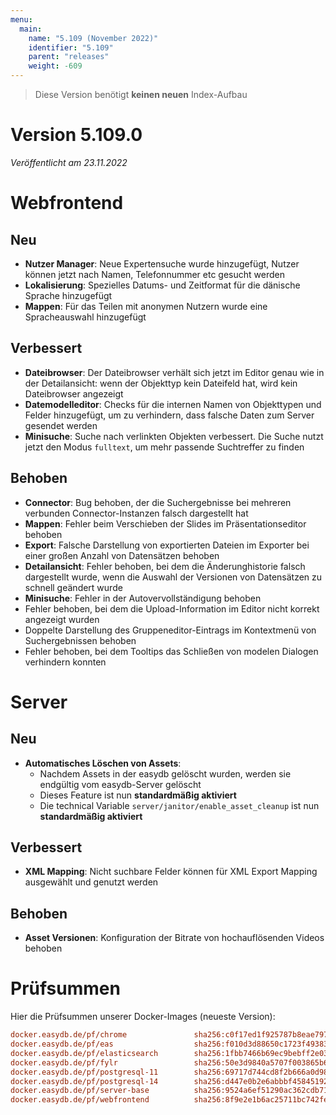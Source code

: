 ```yaml
---
menu:
  main:
    name: "5.109 (November 2022)"
    identifier: "5.109"
    parent: "releases"
    weight: -609
---
```



> Diese Version benötigt **keinen neuen** Index-Aufbau


# Version 5.109.0

*Veröffentlicht am 23.11.2022*


# Webfrontend

## Neu

* **Nutzer Manager**: Neue Expertensuche wurde hinzugefügt, Nutzer können jetzt nach Namen, Telefonnummer etc gesucht werden
* **Lokalisierung**: Spezielles Datums- und Zeitformat für die dänische Sprache hinzugefügt
* **Mappen**: Für das Teilen mit anonymen Nutzern wurde eine Spracheauswahl hinzugefügt

## Verbessert

* **Dateibrowser**: Der Dateibrowser verhält sich jetzt im Editor genau wie in der Detailansicht: wenn der Objekttyp kein Dateifeld hat, wird kein Dateibrowser angezeigt
* **Datemodelleditor**: Checks für die internen Namen von Objekttypen und Felder hinzugefügt, um zu verhindern, dass falsche Daten zum Server gesendet werden
* **Minisuche**: Suche nach verlinkten Objekten verbessert. Die Suche nutzt jetzt den Modus `fulltext`, um mehr passende Suchtreffer zu finden

## Behoben

* **Connector**: Bug behoben, der die Suchergebnisse bei mehreren verbunden Connector-Instanzen falsch dargestellt hat
* **Mappen**: Fehler beim Verschieben der Slides im Präsentationseditor behoben
* **Export**: Falsche Darstellung von exportierten Dateien im Exporter bei einer großen Anzahl von Datensätzen behoben
* **Detailansicht**: Fehler behoben, bei dem die Änderunghistorie falsch dargestellt wurde, wenn die Auswahl der Versionen von Datensätzen zu schnell geändert wurde
* **Minisuche**: Fehler in der Autovervollständigung behoben
* Fehler behoben, bei dem die Upload-Information im Editor nicht korrekt angezeigt wurden
* Doppelte Darstellung des Gruppeneditor-Eintrags im Kontextmenü von Suchergebnissen behoben
* Fehler behoben, bei dem Tooltips das Schließen von modelen Dialogen verhindern konnten


# Server

## Neu

* **Automatisches Löschen von Assets**:
  * Nachdem Assets in der easydb gelöscht wurden, werden sie endgültig vom easydb-Server gelöscht
  * Dieses Feature ist nun **standardmäßig aktiviert**
  * Die technical Variable `server/janitor/enable_asset_cleanup` ist nun **standardmäßig aktiviert**

## Verbessert

* **XML Mapping**: Nicht suchbare Felder können für XML Export Mapping ausgewählt und genutzt werden

## Behoben

* **Asset Versionen**: Konfiguration der Bitrate von hochauflösenden Videos behoben


# Prüfsummen

Hier die Prüfsummen unserer Docker-Images (neueste Version):

```ini
docker.easydb.de/pf/chrome               sha256:c0f17ed1f925787b8eae7971c9a98ebea02c2a41e8d7df0a5fb520cd40c89a3c
docker.easydb.de/pf/eas                  sha256:f010d3d88650c1723f49383843f1a990d4e08aee18b66e914a31a56d806c0a64
docker.easydb.de/pf/elasticsearch        sha256:1fbb7466b69ec9bebff2e0340c4ca59d72d9c3b8faad99b72659c0aa45d3c58f
docker.easydb.de/pf/fylr                 sha256:50e3d9840a5707f003865b65c61d0f6f5890b12cdc1afd8530abe65d3ecf59ed
docker.easydb.de/pf/postgresql-11        sha256:69717d744cd8f2b666a0d9882259b2ca0ea96241b8764d9f2c05357d84489ea0
docker.easydb.de/pf/postgresql-14        sha256:d447e0b2e6abbbf45845192b983fff930d57dbb838159823a5ddf4f85b35a16b
docker.easydb.de/pf/server-base          sha256:9524a6ef51290ac362cdb71d43e366bff3586a12f93c90fd4a2710817723646d
docker.easydb.de/pf/webfrontend          sha256:8f9e2e1b6ac25711bc742fe5af9193e2bcac995ae765b4e504a6cd43c9810db2
```

